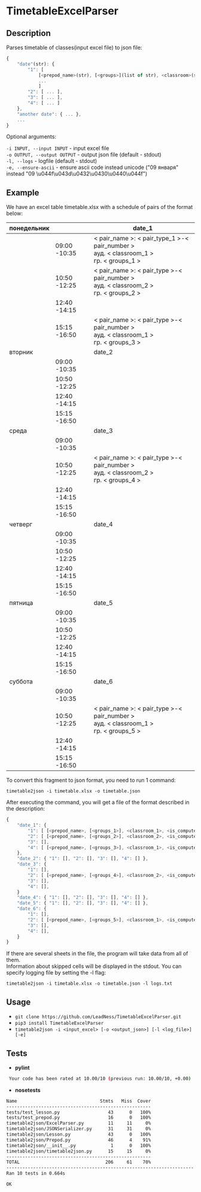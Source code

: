   # TimetableExcelParser

## Description

Parses timetable of classes(input excel file) to json file:
````javascript
{
    "date"(str): {
        "1": [
            [<prepod_name>(str), [<groups>](list of str), <classroom>(str), <is_computer_class>(bool)],
            ...
            ]  
        "2": [ ... ],  
        "3": [ ... ],  
        "4": [ ... ]  
    },  
    "another date": { ... },  
    ...  
}
````
    
Optional arguments:  
    
  ````-i INPUT, --input INPUT```` - input excel file  
  ````-o OUTPUT, --output OUTPUT```` - output json file (default - stdout)  
  ````-l, --logs```` - logfile (default - stdout)  
  ````-e, --ensure-ascii```` - ensure ascii code instead unicode ("09 января" instead "09 \u044f\u043d\u0432\u0430\u0440\u044f")  

## Example

We have an excel table timetable.xlsx with a schedule of pairs of the format below:

| понедельник |              | date_1                                                                                  |
|-------------|--------------|----------------------------------------------------------------------------------------------|
|             | 09:00 -10:35 | < pair_name >: < pair_type_1 >-< pair_number ><br>ауд. < classroom_1 ><br>гр. < groups_1 >   |                                      |
|             | 10:50 -12:25 | < pair_name >: < pair_type >-< pair_number ><br>ауд. < classroom_2 ><br>гр. < groups_2 >     |                                           |
|             | 12:40 -14:15 |                                                                                              |
|             | 15:15 -16:50 | < pair_name >: < pair_type >-< pair_number ><br>ауд. < classroom_1 ><br>гр. < groups_3 >     |                                                       |
| вторник     |              | date_2                                                                                       |
|             | 09:00 -10:35 |                                                                                              |
|             | 10:50 -12:25 |                                                                                              |
|             | 12:40 -14:15 |                                                                                              |
|             | 15:15 -16:50 |                                                                                              |
| среда       |              | date_3                                                                                       |
|             | 09:00 -10:35 |                                                                                              |
|             | 10:50 -12:25 | < pair_name >: < pair_type >-< pair_number ><br>ауд. < classroom_2 ><br>гр. < groups_4 >     |
|             | 12:40 -14:15 |                                                                                              |
|             | 15:15 -16:50 |                                                                                              |
| четверг     |              | date_4                                                                                       |
|             | 09:00 -10:35 |                                                                                              |
|             | 10:50 -12:25 |                                                                                              |
|             | 12:40 -14:15 |                                                                                              |
|             | 15:15 -16:50 |                                                                                              |
| пятница     |              | date_5                                                                                       |
|             | 09:00 -10:35 |                                                                                              |
|             | 10:50 -12:25 |                                                                                              |
|             | 12:40 -14:15 |                                                                                              |
|             | 15:15 -16:50 |                                                                                              |
| суббота     |              | date_6                                                                                       |
|             | 09:00 -10:35 |                                                                                              |
|             | 10:50 -12:25 | < pair_name >: < pair_type >-< pair_number ><br>ауд. < classroom_1 ><br>гр. < groups_5 >     |                                                                            |
|             | 12:40 -14:15 |                                                                                              |
|             | 15:15 -16:50 |                                                                                              |   

To convert this fragment to json format, you need to run 1 command:
```
timetable2json -i timetable.xlsx -o timetable.json
```
After executing the command, you will get a file of the format described in the description:
````javascript
{
    "date_1": {
        "1": [ [<prepod_name>, [<groups_1>], <classroom_1>, <is_computer_class>] ],  
        "2": [ [<prepod_name>, [<groups_2>], <classroom_2>, <is_computer_class>] ],  
        "3": [],  
        "4": [ [<prepod_name>, [<groups_3>], <classroom_1>, <is_computer_class>] ],   
    },  
    "date_2": { "1": [], "2": [], "3": [], "4": [] },
    "date_3": {
        "1": [],  
        "2": [ [<prepod_name>, [<groups_4>], <classroom_2>, <is_computer_class>] ],  
        "3": [],  
        "4": [],   
    }  
    "date_4": { "1": [], "2": [], "3": [], "4": [] },  
    "date_5": { "1": [], "2": [], "3": [], "4": [] },   
    "date_6": {
        "1": [],  
        "2": [ [<prepod_name>, [<groups_5>], <classroom_1>, <is_computer_class>] ],  
        "3": [],  
        "4": [],   
    }   
}
````
If there are several sheets in the file, the program will take data from all of them.  
Information about skipped cells will be displayed in the stdout. You can specify logging file by setting the -l flag:
```
timetable2json -i timetable.xlsx -o timetable.json -l logs.txt
```

## Usage

- ````git clone https://github.com/LeadNess/TimetableExcelParser.git````
- ```pip3 install TimetableExcelParser```
- ````timetable2json -i <input_excel> [-o <output_json>] [-l <log_file>] [-e]````

## Tests
- **pylint**
```sh
 Your code has been rated at 10.00/10 (previous run: 10.00/10, +0.00)
```
- **nosetests**
```sh
Name                               Stmts   Miss  Cover
------------------------------------------------------
tests/test_lesson.py                  43      0   100%
tests/test_prepod.py                  16      0   100%
timetable2json/ExcelParser.py         11     11     0%
timetable2json/JSONSerializer.py      31     31     0%
timetable2json/Lesson.py              43      0   100%
timetable2json/Prepod.py              46      4    91%
timetable2json/__init__.py             1      0   100%
timetable2json/timetable2json.py      15     15     0%
------------------------------------------------------
TOTAL                                206     61    70%
----------------------------------------------------------------------
Ran 10 tests in 0.664s

OK
```
